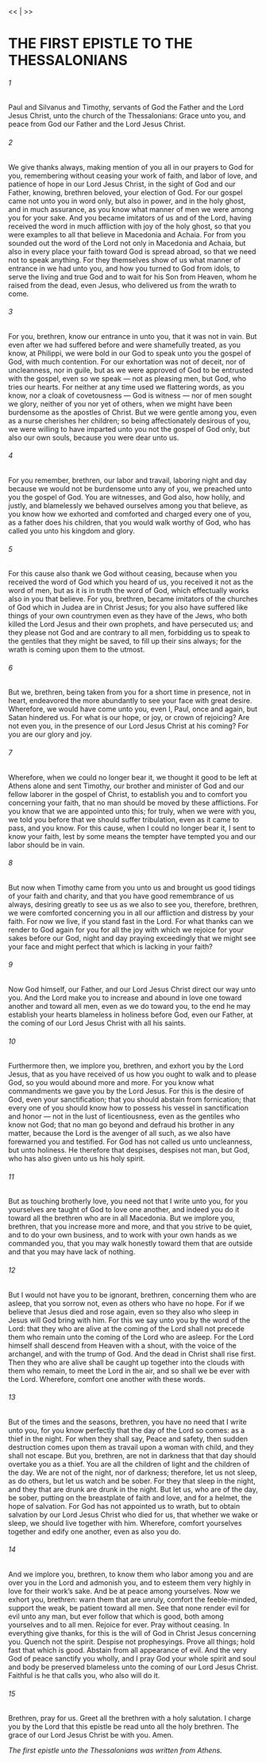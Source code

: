 <<   |   >>

# THE FIRST EPISTLE TO THE THESSALONIANS
###### 1

Paul and Silvanus and Timothy, servants of God the Father and the Lord Jesus Christ, unto the church of the Thessalonians: Grace unto you, and peace from God our Father and the Lord Jesus Christ.

###### 2
We give thanks always, making mention of you all in our prayers to God for you, remembering without ceasing your work of faith, and labor of love, and patience of hope in our Lord Jesus Christ, in the sight of God and our Father, knowing, brethren beloved, your election of God. For our gospel came not unto you in word only, but also in power, and in the holy ghost, and in much assurance, as you know what manner of men we were among you for your sake. And you became imitators of us and of the Lord, having received the word in much affliction with joy of the holy ghost, so that you were examples to all that believe in Macedonia and Achaia. For from you sounded out the word of the Lord not only in Macedonia and Achaia, but also in every place your faith toward God is spread abroad, so that we need not to speak anything. For they themselves show of us what manner of entrance in we had unto you, and how you turned to God from idols, to serve the living and true God and to wait for his Son from Heaven, whom he raised from the dead, even Jesus, who delivered us from the wrath to come.

###### 3
For you, brethren, know our entrance in unto you, that it was not in vain. But even after we had suffered before and were shamefully treated, as you know, at Philippi, we were bold in our God to speak unto you the gospel of God, with much contention. For our exhortation was not of deceit, nor of uncleanness, nor in guile, but as we were approved of God to be entrusted with the gospel, even so we speak — not as pleasing men, but God, who tries our hearts. For neither at any time used we flattering words, as you know, nor a cloak of covetousness — God is witness — nor of men sought we glory, neither of you nor yet of others, when we might have been burdensome as the apostles of Christ. But we were gentle among you, even as a nurse cherishes her children; so being affectionately desirous of you, we were willing to have imparted unto you not the gospel of God only, but also our own souls, because you were dear unto us.

###### 4
For you remember, brethren, our labor and travail, laboring night and day because we would not be burdensome unto any of you, we preached unto you the gospel of God. You are witnesses, and God also, how holily, and justly, and blamelessly we behaved ourselves among you that believe, as you know how we exhorted and comforted and charged every one of you, as a father does his children, that you would walk worthy of God, who has called you unto his kingdom and glory.

###### 5
For this cause also thank we God without ceasing, because when you received the word of God which you heard of us, you received it not as the word of men, but as it is in truth the word of God, which effectually works also in you that believe. For you, brethren, became imitators of the churches of God which in Judea are in Christ Jesus; for you also have suffered like things of your own countrymen even as they have of the Jews, who both killed the Lord Jesus and their own prophets, and have persecuted us; and they please not God and are contrary to all men, forbidding us to speak to the gentiles that they might be saved, to fill up their sins always; for the wrath is coming upon them to the utmost.

###### 6
But we, brethren, being taken from you for a short time in presence, not in heart, endeavored the more abundantly to see your face with great desire. Wherefore, we would have come unto you, even I, Paul, once and again, but Satan hindered us. For what is our hope, or joy, or crown of rejoicing? Are not even you, in the presence of our Lord Jesus Christ at his coming? For you are our glory and joy.

###### 7
Wherefore, when we could no longer bear it, we thought it good to be left at Athens alone and sent Timothy, our brother and minister of God and our fellow laborer in the gospel of Christ, to establish you and to comfort you concerning your faith, that no man should be moved by these afflictions. For you know that we are appointed unto this; for truly, when we were with you, we told you before that we should suffer tribulation, even as it came to pass, and you know. For this cause, when I could no longer bear it, I sent to know your faith, lest by some means the tempter have tempted you and our labor should be in vain.

###### 8
But now when Timothy came from you unto us and brought us good tidings of your faith and charity, and that you have good remembrance of us always, desiring greatly to see us as we also to see you, therefore, brethren, we were comforted concerning you in all our affliction and distress by your faith. For now we live, if you stand fast in the Lord. For what thanks can we render to God again for you for all the joy with which we rejoice for your sakes before our God, night and day praying exceedingly that we might see your face and might perfect that which is lacking in your faith?

###### 9
Now God himself, our Father, and our Lord Jesus Christ direct our way unto you. And the Lord make you to increase and abound in love one toward another and toward all men, even as we do toward you, to the end he may establish your hearts blameless in holiness before God, even our Father, at the coming of our Lord Jesus Christ with all his saints.

###### 10
Furthermore then, we implore you, brethren, and exhort you by the Lord Jesus, that as you have received of us how you ought to walk and to please God, so you would abound more and more. For you know what commandments we gave you by the Lord Jesus. For this is the desire of God, even your sanctification; that you should abstain from fornication; that every one of you should know how to possess his vessel in sanctification and honor — not in the lust of licentiousness, even as the gentiles who know not God; that no man go beyond and defraud his brother in any matter, because the Lord is the avenger of all such, as we also have forewarned you and testified. For God has not called us unto uncleanness, but unto holiness. He therefore that despises, despises not man, but God, who has also given unto us his holy spirit.

###### 11
But as touching brotherly love, you need not that I write unto you, for you yourselves are taught of God to love one another, and indeed you do it toward all the brethren who are in all Macedonia. But we implore you, brethren, that you increase more and more, and that you strive to be quiet, and to do your own business, and to work with your own hands as we commanded you, that you may walk honestly toward them that are outside and that you may have lack of nothing.

###### 12
But I would not have you to be ignorant, brethren, concerning them who are asleep, that you sorrow not, even as others who have no hope. For if we believe that Jesus died and rose again, even so they also who sleep in Jesus will God bring with him. For this we say unto you by the word of the Lord: that they who are alive at the coming of the Lord shall not precede them who remain unto the coming of the Lord who are asleep. For the Lord himself shall descend from Heaven with a shout, with the voice of the archangel, and with the trump of God. And the dead in Christ shall rise first. Then they who are alive shall be caught up together into the clouds with them who remain, to meet the Lord in the air, and so shall we be ever with the Lord. Wherefore, comfort one another with these words.

###### 13
But of the times and the seasons, brethren, you have no need that I write unto you, for you know perfectly that the day of the Lord so comes: as a thief in the night. For when they shall say, Peace and safety, then sudden destruction comes upon them as travail upon a woman with child, and they shall not escape. But you, brethren, are not in darkness that that day should overtake you as a thief. You are all the children of light and the children of the day. We are not of the night, nor of darkness; therefore, let us not sleep, as do others, but let us watch and be sober. For they that sleep in the night, and they that are drunk are drunk in the night. But let us, who are of the day, be sober, putting on the breastplate of faith and love, and for a helmet, the hope of salvation. For God has not appointed us to wrath, but to obtain salvation by our Lord Jesus Christ who died for us, that whether we wake or sleep, we should live together with him. Wherefore, comfort yourselves together and edify one another, even as also you do.

###### 14
And we implore you, brethren, to know them who labor among you and are over you in the Lord and admonish you, and to esteem them very highly in love for their work’s sake. And be at peace among yourselves. Now we exhort you, brethren: warn them that are unruly, comfort the feeble-minded, support the weak, be patient toward all men. See that none render evil for evil unto any man, but ever follow that which is good, both among yourselves and to all men. Rejoice for ever. Pray without ceasing. In everything give thanks, for this is the will of God in Christ Jesus concerning you. Quench not the spirit. Despise not prophesyings. Prove all things; hold fast that which is good. Abstain from all appearance of evil. And the very God of peace sanctify you wholly, and I pray God your whole spirit and soul and body be preserved blameless unto the coming of our Lord Jesus Christ. Faithful is he that calls you, who also will do it.

###### 15
Brethren, pray for us. Greet all the brethren with a holy salutation. I charge you by the Lord that this epistle be read unto all the holy brethren. The grace of our Lord Jesus Christ be with you. Amen.


*The first epistle unto the Thessalonians was written from Athens.*